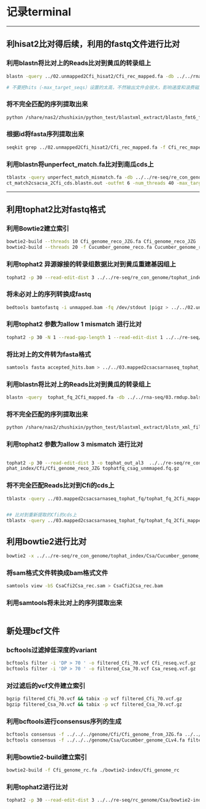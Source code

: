 <!--
 * @Author: albertxin albert_xin@qq.com
 * @Date: 2024-07-29 08:38:14
 * @LastEditors: albertxin albert_xin@qq.com
 * @LastEditTime: 2024-07-29 18:00:08
 * @FilePath: /shixinblog/blog/2024-07-29-记录terminal.md
 * Copyright (c) albertxin by albert_xin@qq.com, All Rights Reserved. 
-->
# 记录terminal
---

## 利hisat2比对得后续，利用的fastq文件进行比对

### 利用blastn将比对上的Reads比对到黄瓜的转录组上
```bash
blastn -query ../02.unmapped2Cfi_hisat2/Cfi_rec_mapped.fa -db ../../rna-seq/03.rmdup.balstndb/Csa/CsaCsa_rmdup_rnaseq -out Cfi_rec_mapped2csacsa_rnaseq.blastn.out -outfmt 6 -num_threads 40 -max_target_seqs 10

# 不要把hits（-max_target_seqs）设置的太高，不然输出文件会很大，影响速度和浪费磁盘空间
```

### 将不完全匹配的序列提取出来
```bash
python /share/nas2/zhushixin/python_test/blastxml_extract/blastn_fmt6_filter_unperfect.py Cfi_rec_mapped2csacsa_rnaseq.blastn.out unperfect_match_mismatch_id.txt
```
### 根据id将fasta序列提取出来
```bash
seqkit grep ../02.unmapped2Cfi_hisat2/Cfi_rec_mapped.fa -f Cfi_rec_maped2csacsa_unperfectmatch_id.txt > unperfect_match.fa
```

### 利用blastn将unperfect_match.fa比对到南瓜cds上
```bash
tblastx -query unperfect_match_mismatch.fa -db ../../re-seq/re_con_genome/blastn_index/Cfi_cds -out unperfe
ct_match2csacsa_2Cfi_cds.blastn.out -outfmt 6 -num_threads 40 -max_target_seqs 10
```



---
## 利用tophat2比对fastq格式

### 利用Bowtie2建立索引

```bash
bowtie2-build --threads 10 Cfi_genome_reco_JZG.fa Cfi_genome_reco_JZG
bowtie2-build --threads 20 -f Cucumber_genome_reco.fa Cucumber_genome_reco
```
### 利用tophat2 异源嫁接的转录组数据比对到黄瓜重建基因组上

```bash
tophat2 -p 30 --read-edit-dist 3 ../../re-seq/re_con_genome/tophat_index/Csa/Cucumber_genome_reco  ../../rna-seq/02.fastqfilter/CsaCfi_rnaseq_R1.fq.gz ../../rna-seq/02.fastqfilter/CsaCfi_rnaseq_R2.fq.gz 
```

### 将未必对上的序列转换成fastq

```bash 
bedtools bamtofastq -i unmapped.bam -fq /dev/stdout |pigz > ../../02.unmapped2Cfi_tophat2_fq/tophatfq_csag_unmmaped.fq.gz
```

### 利用tophat2 参数为allow 1 mismatch 进行比对

```bash
tophat2 -p 30 -N 1 --read-gap-length 1 --read-edit-dist 1 ../../re-seq/re_con_genome/tophat_index/Cfi/Cfi_genome_reco_JZG tophatfq_csag_unmmaped.fq.gz
```

### 将比对上的文件转为fasta格式

```bash
samtools fasta accepted_hits.bam > ../../03.mapped2csacsarnaseq_tophat_fq/tophat_fq_2Cfi_mapped.fa
```




### 利用blastn将比对上的Reads比对到黄瓜的转录组上

```bash
blastn -query  tophat_fq_2Cfi_mapped.fa -db ../../rna-seq/03.rmdup.balstndb/Csa/CsaCsa_rmdup_rnaseq -out tophat_fq_2Cfi_mapped2csacsa_rnaseq.blastn.out -outfmt 6 -num_threads 40 -max_target_seqs 10
```
### 将不完全匹配的序列提取出来

```bash
python /share/nas2/zhushixin/python_test/blastxml_extract/blstn_xml_filter.py tophat_fq_2Cfi_mapped2csacsa_rnaseq.blastn.out tophat_fq_csacsa_mappedid.txt
```


### 利用tophat2 参数为allow 3 mismatch 进行比对

```bash

tophat2 -p 30 --read-edit-dist 3 -o tophat_out_al3  ../../re-seq/re_con_genome/to
phat_index/Cfi/Cfi_genome_reco_JZG tophatfq_csag_unmmaped.fq.gz
```



### 将不完全匹配Reads比对到Cfi的cds上

```bash 
tblastx -query ../03.mapped2csacsarnaseq_tophat_fq/tophat_fq_2Cfi_mapped.fa -db ../../re-seq/re_con_genome/blastn_index/Cfi_cds -out tophat_fq_csacsa_mapped2Cficds.out -outfmt 6 -evalue 1e-40 -num_threads 40 -max_target_seqs 10


## 比对到重新提取的Cfi的cds上
tblastx -query ../03.mapped2csacsarnaseq_tophat_fq/tophat_fq_2Cfi_mapped.fa -db ../../re-seq/re_con_genome/blastn_index/rc_cds/Cfi_cds_rc -out  tophat_fq_csacsa_mapped2Cficds_rc.out -outfmt 6 -evalue 1e-40 -num_threads 40 -max_target_seqs 10

```

## 利用bowtie2进行比对


```bash
bowtie2 -x ../../re-seq/re_con_genome/tophat_index/Csa/Cucumber_genome_reco -p 30  -1 ../../rna-seq/02.fastqfilter/CsaCfi_rnaseq_R1.fq.gz -2 ../../rna-seq/02.fastqfilter/CsaCfi_rnaseq_R2.fq.gz  -S CsaCfi2Csa_rec.sam
```

### 将sam格式文件转换成bam格式文件

```bash 
samtools view -bS CsaCfi2Csa_rec.sam > CsaCfi2Csa_rec.bam
```


### 利用samtools将未比对上的序列提取出来

```bash 
```


## 新处理bcf文件
### bcftools过滤掉低深度的variant

```bash
bcftools filter -i 'DP > 70 ' -o filtered_Cfi_70.vcf Cfi_reseq.vcf.gz
bcftools filter -i 'DP > 70 ' -o filtered_Csa_70.vcf Csa_reseq.vcf.gz

```

### 对过滤后的vcf文件建立索引

```bash
bgzip filtered_Cfi_70.vcf && tabix -p vcf filtered_Cfi_70.vcf.gz
bgzip filtered_Csa_70.vcf && tabix -p vcf filtered_Csa_70.vcf.gz
```

### 利用bcftools进行consensus序列的生成

```bash
bcftools consensus -f ../../../genome/Cfi/Cfi_genome_from_JZG.fa ../../Cfi_out/bcf_call/filtered_Cfi_70.vcf.gz -o ./Cfi_genome_rc.fa
bcftools consensus -f ../../../genome/Csa/Cucumber_genome_CLv4.fa filtered_Csa_70.vcf.gz -o ../../rc_genome/Csa_rc.fa
```
### 利用bowtie2-build建立索引

```bash
bowtie2-build -f Cfi_genome_rc.fa ./bowtie2-index/Cfi_genome_rc
```

### 利用tophat2进行比对
```bash
tophat2 -p 30 --read-edit-dist 3 ../../re-seq/rc_genome/Csa/bowtie2-index/Csa_genome_rc ../../rna-seq/02.fastqfilter/CsaCfi_rnaseq_R1.fq.gz ../../rna-seq/02.fastqfilter/CsaCfi_rnaseq_R2.fq.gz
```
